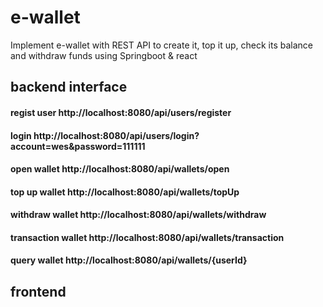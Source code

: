 # e-wallet
Implement e-wallet with REST API to create it, top it up, check its balance and withdraw funds using Springboot &amp; react

## backend interface

#### regist user 		http://localhost:8080/api/users/register
#### login  			http://localhost:8080/api/users/login?account=wes&password=111111
#### open wallet 		http://localhost:8080/api/wallets/open
#### top up	wallet		http://localhost:8080/api/wallets/topUp
#### withdraw wallet	http://localhost:8080/api/wallets/withdraw
#### transaction wallet	http://localhost:8080/api/wallets/transaction
#### query wallet		http://localhost:8080/api/wallets/{userId}

## frontend
